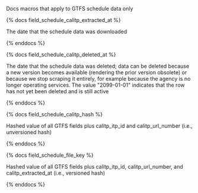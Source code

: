 Docs macros that apply to GTFS schedule data only

{% docs field_schedule_calitp_extracted_at %}

The date that the schedule data was downloaded

{% enddocs %}

{% docs field_schedule_calitp_deleted_at %}

The date that the schedule data was deleted; data can be deleted because a new version becomes available (rendering the prior version obsolete) or because we stop scraping it entirely, for example because the agency is no longer operating services. The value "2099-01-01" indicates that the row has not yet been deleted and is still active

{% enddocs %}

{% docs field_schedule_calitp_hash %}

Hashed value of all GTFS fields plus calitp_itp_id and calitp_url_number (i.e., unversioned hash)

{% enddocs %}

{% docs field_schedule_file_key %}

Hashed value of all GTFS fields plus calitp_itp_id, calitp_url_number, and calitp_extracted_at (i.e., versioned hash)

{% enddocs %}
